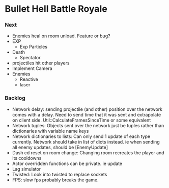 # Bullet Hell Battle Royale

### Next
- Enemies heal on room unload. Feature or bug?
- EXP
  - Exp Particles
- Death
  - Spectator
- projectiles hit other players
- Implement Camera
- Enemies
  - Reactive
  - laser


### Backlog
- Network delay: sending projectile (and other) position over the network comes with a delay. Need to send time that it was sent and extrapolate on client side. Util::CalculateFramesSinceTime or some equivalent 
- Network tuples: Objects sent over the network just be tuples rather than dictionaries with variable name keys
- Network dictionaries to lists: Can only send 1 update of each type currently. Network should take in list of dicts instead. ie when sending all enemy updates, should be [EnemyUpdate]
- Dash cd reset on room change: Changing room recreates the player and its cooldowns
- Actor overridden functions can be private. ie update
- Lag simulator
- Twisted: Look into twisted to replace sockets
- FPS: slow fps probably breaks the game. 
